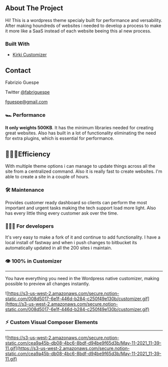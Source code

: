 ## About The Project

Hi! This is a wordpress theme specialy built for performance and versability. After making houndreds of websites i needed to develop a process to make it more like a SaaS instead of each website beeing this al new process. 

### Built With

* [Kirki Customizer](https://github.com/kirki-framework/kirki)

## Contact

Fabrizio Guespe

Twitter [@fabriguespe](https://twitter.com/fabriguespe)

[fguespe@gmail.com](mailto:fguespe@gmail.com)


### 🏎 Performance

**It only weights 500KB**. It has the minimum libraries needed for creating great websites. Also has built in a lot of functionality eliminating the need for extra plugins, which is essential for performance.

## 👨🏼‍💻Efficiency

With multiple theme options i can manage to update things across all the site from a centralized command. Also it is really fast to create websites. I'm able to create a site in a couple of hours.

### 🛠 Maintenance

Provides customer ready dashboard so clients can perform the most important and urgent tasks making the tech support load more light. Also has every little thing every customer ask over the time.

### 👨🏼‍💻 For developers

It's very easy to make a fork of it and continue to add functionality. I have a local install of fastway and when i push changes to bitbucket its automatically updated in all the 200 sites i maintain.

### 👁 100% in Customizer

---

You have everything you need in the Wordpress native customizer, making possible to preview all changes instantly.

![https://s3-us-west-2.amazonaws.com/secure.notion-static.com/008d5017-6e1f-446d-b284-c250f49e130b/customizer.gif](https://s3-us-west-2.amazonaws.com/secure.notion-static.com/008d5017-6e1f-446d-b284-c250f49e130b/customizer.gif)

### ⚡︎ Custom Visual Composer Elements

---

![https://s3-us-west-2.amazonaws.com/secure.notion-static.com/cea9a45b-db08-4bc6-8bdf-d94be9f65d3b/May-11-2021_11-39-11.gif](https://s3-us-west-2.amazonaws.com/secure.notion-static.com/cea9a45b-db08-4bc6-8bdf-d94be9f65d3b/May-11-2021_11-39-11.gif)